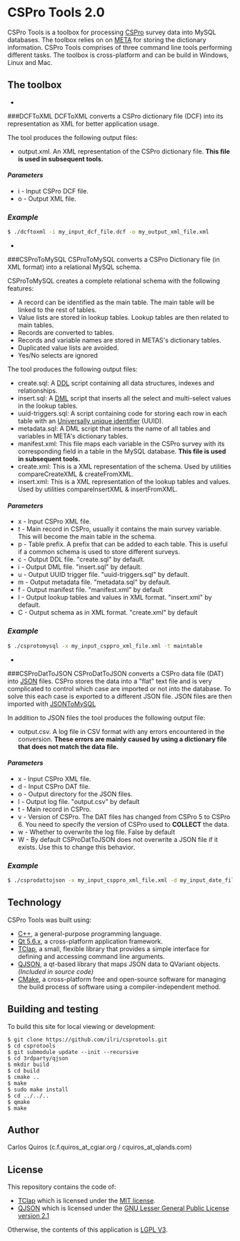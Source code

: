 # CSPro Tools 2.0
CSPro Tools is a toolbox for processing [CSPro](https://www.census.gov/population/international/software/cspro/) survey data into MySQL databases. The toolbox relies on on [META](https://github.com/ilri/meta) for storing the dictionary information. CSPro Tools comprises of three command line tools performing different tasks. The toolbox is cross-platform and can be build in Windows, Linux and Mac.

## The toolbox
-
###DCFToXML
DCFToXML converts a CSPro dictionary file (DCF) into its representation as XML for better application usage.

 The tool produces the following output files:
 - output.xml. An XML representation of the CSPro dictionary file. **This file is used in subsequent tools.**

  #### *Parameters*
  - i - Input CSPro DCF file.
  - o - Output XML file.

 ### *Example*
  ```sh
$ ./dcftoxml -i my_input_dcf_file.dcf -o my_output_xml_file.xml
```

-
###CSProToMySQL
CSProToMySQL converts a CSPro Dictionary file (in XML format) into a relational MySQL schema.

 CSProToMySQL creates a complete relational schema with the following features:
 - A record can be identified as the main table. The main table will be linked to the rest of tables.
 - Value lists are stored in lookup tables. Lookup tables are then related to main tables.
 - Records are converted to tables.
 - Records and variable names are stored in METAS's dictionary tables.
 - Duplicated value lists are avoided.
 - Yes/No selects are ignored

 The tool produces the following output files:
 - create.sql: A [DDL](http://en.wikipedia.org/wiki/Data_definition_language) script containing all data structures, indexes and relationships.
 - insert.sql: A [DML](http://en.wikipedia.org/wiki/Data_manipulation_language) script that inserts all the select and multi-select values in the lookup tables.
 - uuid-triggers.sql: A script containing code for storing each row in each table with an [Universally unique identifier](http://en.wikipedia.org/wiki/Universally_unique_identifier) (UUID).
 - metadata.sql: A DML script that inserts the name of all tables and variables in META's dictionary tables.
 - manifest.xml: This file maps each variable in the CSPro survey with its corresponding field in a table in the MySQL database. **This file is used in subsequent tools.**
 - create.xml: This is a XML representation of the schema. Used by utilities compareCreateXML & createFromXML.
 - insert.xml: This is a XML representation of the lookup tables and values. Used by utilities compareInsertXML & insertFromXML.

  #### *Parameters*
  - x - Input CSPro XML file.  
  - t - Main record in CSPro, usually it contains the main survey variable. This will become the main table in the schema.
  - p - Table prefix. A prefix that can be added to each table. This is useful if a common schema is used to store different surveys.
  - c - Output DDL file. "create.sql" by default.
  - i - Output DML file. "insert.sql" by default.
  - u - Output UUID trigger file. "uuid-triggers.sql" by default.  
  - m - Output metadata file. "metadata.sql" by default.  
  - f - Output manifest file. "manifest.xml" by default  
  - I - Output lookup tables and values in XML format. "insert.xml" by default.
  - C - Output schema as in XML format. "create.xml" by default


 ### *Example*
  ```sh
$ ./csprotomysql -x my_input_csppro_xml_file.xml -t maintable
```

-
###CSProDatToJSON
CSProDatToJSON converts a CSPro data file (DAT) into [JSON](https://en.wikipedia.org/wiki/JSON) files. CSPro stores the data into a "flat" text file and is very complicated to control which case are imported or not into the database. To solve this each case is exported to a different JSON file. JSON files are then imported with [JSONToMySQL](https://github.com/ilri/odktools)

 In addition to JSON files the tool produces the following output file:
 - output.csv. A log file in CSV format with any errors encountered in the conversion. **These errors are mainly caused by using a dictionary file that does not match the data file.**

 #### *Parameters*
  - x - Input CSPro XML file.
  - d - Input CSPro DAT file.
  - o - Output directory for the JSON files.
  - l - Output log file. "output.csv" by default
  - t - Main record in CSPro.
  - v - Version of CSPro. The DAT files has changed from CSPro 5 to CSPro 6. You need to specify the version of CSPro used to **COLLECT** the data.
  - w - Whether to overwrite the log file. False by default
  - W - By default CSProDatToJSON does not overwrite a JSON file if it exists. Use this to change this behavior.

 ### *Example*
  ```sh
$ ./csprodattojson -x my_input_csppro_xml_file.xml -d my_input_date_file.dat -v 5 -o /where/to/save/the/jsons -t my_main_record
```

## Technology
CSPro Tools was built using:

- [C++](https://isocpp.org/), a general-purpose programming language.
- [Qt 5.6.x](https://www.qt.io/), a cross-platform application framework.
- [TClap](http://tclap.sourceforge.net/), a small, flexible library that provides a simple interface for defining and accessing command line arguments.
- [QJSON](https://github.com/flavio/qjson), a qt-based library that maps JSON data to QVariant objects. *(Included in source code)*
- [CMake](http://www.cmake.org/), a cross-platform free and open-source software for managing the build process of software using a compiler-independent method.


## Building and testing
To build this site for local viewing or development:

    $ git clone https://github.com/ilri/csprotools.git
    $ cd csprotools
    $ git submodule update --init --recursive
    $ cd 3rdparty/qjson
    $ mkdir build
    $ cd build
    $ cmake ..
    $ make
    $ sudo make install
    $ cd ../../..
    $ qmake
    $ make

## Author
Carlos Quiros (c.f.quiros_at_cgiar.org / cquiros_at_qlands.com)

## License
This repository contains the code of:

- [TClap](http://tclap.sourceforge.net/) which is licensed under the [MIT license](https://raw.githubusercontent.com/twbs/bootstrap/master/LICENSE).
- [QJSON](https://github.com/flavio/qjson) which is licensed under the [GNU Lesser General Public License version 2.1](http://www.gnu.org/licenses/old-licenses/lgpl-2.1.en.html)

Otherwise, the contents of this application is [LGPL V3](https://www.gnu.org/licenses/lgpl-3.0.en.html).
